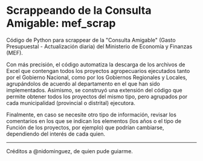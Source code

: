 # Scrappeando de la Consulta Amigable: mef_scrap

Código de Python para scrappear de la "Consulta Amigable" (Gasto Presupuestal - Actualización diaria) del Ministerio de Economía y Finanzas (MEF).

Con más precisión, el código automatiza la descarga de los archivos de Excel que contengan todos los proyectos agropecuarios ejecutados tanto por el Gobierno Nacional, como por los Gobiernos Regionales y Locales, agrupándolos de acuerdo al departamento en el que han sido implementados.
Asimismo, se construyó una extensión del código que permite obtener todos los proyectos del mismo tipo, pero agrupados por cada municipalidad (provincial o distrital) ejecutora.

Finalmente, en caso se necesite otro tipo de información, revisar los comentarios en los que se indican los elementos (los años o el tipo de Función de los proyectos, por ejemplo) que podrían cambiarse, dependiendo del interés de cada quien.

----------------------------------------------
Créditos a @nidominguez, de quien pude guiarme.
